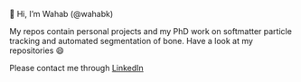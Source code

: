 👋 Hi, I’m Wahab (@wahabk)

My repos contain personal projects and my PhD work on softmatter particle tracking and automated segmentation of bone. Have a look at my repositories 😄

Please contact me through [LinkedIn](https://www.linkedin.com/in/kawafi/)

<!---
wahabk/wahabk is a ✨ special ✨ repository because its `README.md` (this file) appears on your GitHub profile.
You can click the Preview link to take a look at your changes.
--->
